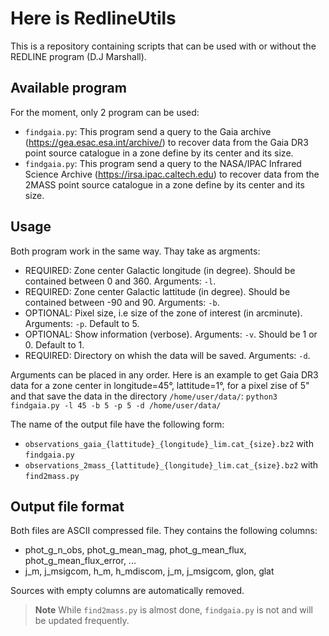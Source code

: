 # Here is RedlineUtils
This is a repository containing scripts that can be used with or without the REDLINE program (D.J Marshall).

## Available program
For the moment, only 2 program can be used:
- ```findgaia.py```: This program send a query to the Gaia archive (https://gea.esac.esa.int/archive/) to recover data from the Gaia DR3 point source catalogue in a zone define by its center and its size.
- ```findgaia.py```: This program send a query to the NASA/IPAC Infrared Science Archive (https://irsa.ipac.caltech.edu) to recover data from the 2MASS point source catalogue in a zone define by its center and its size.

## Usage
Both program work in the same way. Thay take as argments:
- REQUIRED: Zone center Galactic longitude (in degree). Should be contained between 0 and 360. Arguments: ```-l```.
- REQUIRED: Zone center Galactic lattitude (in degree). Should be contained between -90 and 90. Arguments: ```-b```.
- OPTIONAL: Pixel size, i.e size of the zone of interest (in arcminute). Arguments: ```-p```. Default to 5.
- OPTIONAL: Show information (verbose). Arguments: ```-v```. Should be 1 or 0. Default to 1.
- REQUIRED: Directory on whish the data will be saved. Arguments: ```-d```.

Arguments can be placed in any order. Here is an example to get Gaia DR3 data for a zone center in longitude=45°, lattitude=1°, for a pixel zise of 5" and that save the data in the directory ```/home/user/data/```:
```python3 findgaia.py -l 45 -b 5 -p 5 -d /home/user/data/```

The name of the output file have the following form:
- ```observations_gaia_{lattitude}_{longitude}_lim.cat_{size}.bz2``` with ```findgaia.py```
- ```observations_2mass_{lattitude}_{longitude}_lim.cat_{size}.bz2``` with ```find2mass.py```

## Output file format
Both files are ASCII compressed file. They contains the following columns:
- phot_g_n_obs, phot_g_mean_mag, phot_g_mean_flux, phot_g_mean_flux_error, ...
- j_m, j_msigcom, h_m, h_mdiscom, j_m, j_msigcom, glon, glat
 
 Sources with empty columns are automatically removed.

> **Note** 
> While ```find2mass.py``` is almost done, ```findgaia.py``` is not and will be updated frequently.